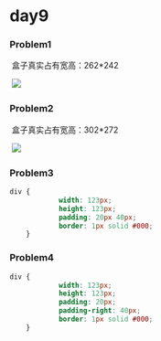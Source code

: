 # day9

### Problem1

​	盒子真实占有宽高：262*242

​	![](https://i.loli.net/2020/03/05/cHFdQOXI2GPBAN4.jpg)

### Problem2

​	盒子真实占有宽高：302*272

​	![](https://i.loli.net/2020/03/05/mnxgQOeMjyhE239.jpg)

### Problem3

```css
div {
            width: 123px;
            height: 123px;
            padding: 20px 40px;
            border: 1px solid #000;
    }
```

### Problem4

```css
div {
            width: 123px;
            height: 123px;
            padding: 20px;
            padding-right: 40px;
            border: 1px solid #000;
    }
```
